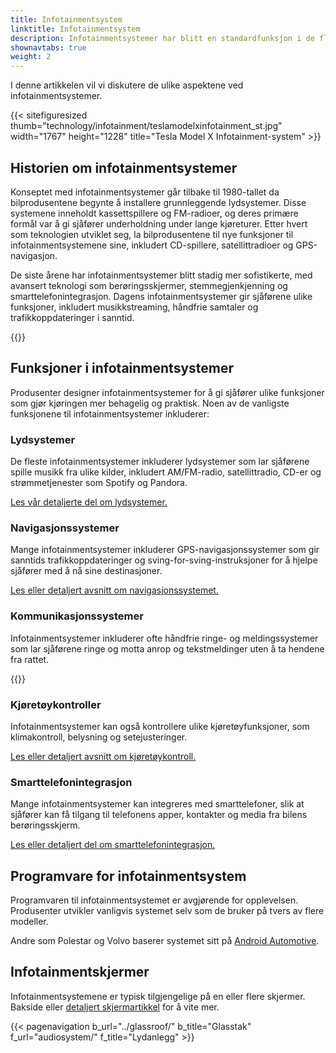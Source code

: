 ```yaml
---
title: Infotainmentsystem
linktitle: Infotainmentsystem
description: Infotainmentsystemer har blitt en standardfunksjon i de fleste moderne biler. De kombinerer underholdnings- og informasjonsfunksjoner, og gir sjåførene tilgang til musikk, navigasjon, kommunikasjon og kjøretøykontroller.
shownavtabs: true
weight: 2
---
```

<!-- markdownlint-disable MD033 -->
 I denne artikkelen vil vi diskutere de ulike aspektene ved infotainmentsystemer.

  {{< sitefiguresized thumb="technology/infotainment/teslamodelxinfotainment_st.jpg" width="1767" height="1228" title="Tesla Model X Infotainment-system" >}}


## Historien om infotainmentsystemer

Konseptet med infotainmentsystemer går tilbake til 1980-tallet da bilprodusentene begynte å installere grunnleggende lydsystemer. Disse systemene inneholdt kassettspillere og FM-radioer, og deres primære formål var å gi sjåfører underholdning under lange kjøreturer. Etter hvert som teknologien utviklet seg, la bilprodusentene til nye funksjoner til infotainmentsystemene sine, inkludert CD-spillere, satellittradioer og GPS-navigasjon.

De siste årene har infotainmentsystemer blitt stadig mer sofistikerte, med avansert teknologi som berøringsskjermer, stemmegjenkjenning og smarttelefonintegrasjon. Dagens infotainmentsystemer gir sjåførene ulike funksjoner, inkludert musikkstreaming, håndfrie samtaler og trafikkoppdateringer i sanntid.

{{<evkxdisplayaddarticle />}}

## Funksjoner i infotainmentsystemer

Produsenter designer infotainmentsystemer for å gi sjåfører ulike funksjoner som gjør kjøringen mer behagelig og praktisk. Noen av de vanligste funksjonene til infotainmentsystemer inkluderer:

### Lydsystemer

De fleste infotainmentsystemer inkluderer lydsystemer som lar sjåførene spille musikk fra ulike kilder, inkludert AM/FM-radio, satellittradio, CD-er og strømmetjenester som Spotify og Pandora.

[Les vår detaljerte del om lydsystemer.](lydsystem)

### Navigasjonssystemer

Mange infotainmentsystemer inkluderer GPS-navigasjonssystemer som gir sanntids trafikkoppdateringer og sving-for-sving-instruksjoner for å hjelpe sjåfører med å nå sine destinasjoner.

[Les eller detaljert avsnitt om navigasjonssystemet.](navigasjon)

### Kommunikasjonssystemer

Infotainmentsystemer inkluderer ofte håndfrie ringe- og meldingssystemer som lar sjåførene ringe og motta anrop og tekstmeldinger uten å ta hendene fra rattet.

{{<evkxdisplayaddarticle />}}

### Kjøretøykontroller

Infotainmentsystemer kan også kontrollere ulike kjøretøyfunksjoner, som klimakontroll, belysning og setejusteringer.

[Les eller detaljert avsnitt om kjøretøykontroll.](kjøretøykontroll)

### Smarttelefonintegrasjon

Mange infotainmentsystemer kan integreres med smarttelefoner, slik at sjåfører kan få tilgang til telefonens apper, kontakter og media fra bilens berøringsskjerm.

[Les eller detaljert del om smarttelefonintegrasjon.](smarttelefonintegrasjon)

## Programvare for infotainmentsystem

Programvaren til infotainmentsystemet er avgjørende for opplevelsen. Produsenter utvikler vanligvis systemet selv som de bruker på tvers av flere modeller.

Andre som Polestar og Volvo baserer systemet sitt på [Android Automotive](https://source.android.com/docs/devices/automotive/start/what_automotive).

## Infotainmentskjermer

Infotainmentsystemene er typisk tilgjengelige på en eller flere skjermer. Bakside eller [detaljert skjermartikkel](../userinterface/screens/) for å vite mer.

{{< pagenavigation b_url="../glassroof/" b_title="Glasstak" f_url="audiosystem/" f_title="Lydanlegg" >}}